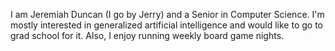 I am Jeremiah Duncan (I go by Jerry) and a Senior in Computer Science. I'm mostly interested in generalized artificial intelligence and would like to go to grad school for it. Also, I enjoy running weekly board game nights.
